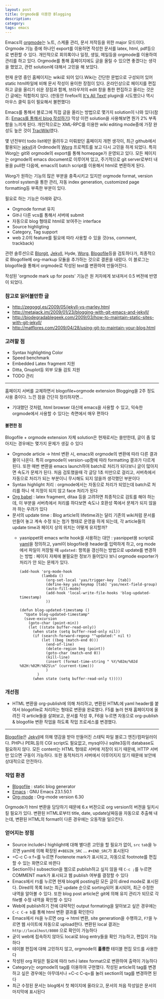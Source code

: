 ```yaml
---
layout: post
title: Orgmode를 이용한 Blogging
description: 
category: 
tags: emacs
---
```


Emacs의 [orgmode](http://orgmode.org)는 노트, 스케줄 관리, 문서 저작등을 위한 major 모드이다.
Orgmode 기능 중에 하나인 export를 이용하면 작성한 문서를 latex, html, pdf등으로 변환할 수
있다. 개인적으로 회의록이나 일정, 생일, 메일등을 orgmode를 이용하여 관리를 하고 있다. Orgmode를 통해
홈페이지에도 글을 올릴 수 있으면 좋겠다는 생각을 했었고, 관련 solution에 대해서 고민을 해 보았다.

현재 운영 중인 홈페이지는 wiki로 되어 있다.Wiki는 간단한 문법으로 구성되어 있어 static html파일에
비해 문서 작성이 용이한 장점이 있다. 온라인상으로 페이지를 편집하고 글을 올리기 쉬운 장점과 함께,
브라우저의 edit 창을 통한 편집하고 올리는 것은 긴 글에는 적합하지 않다. (한동안 firefox의
[It's All Text!](https://addons.mozilla.org/en-US/firefox/addon/4125)
plugin을 시도했으나 역시 마우스 클릭 등이 필요해서 불편했다) 

Emacs를 통해서 블로그에 직접 글을 올리는 방법으로 몇가지 solution이 나와 있다(참조:
[Emacs를 통해서 blog 작성하기](http://aidi.tistory.com/entry/emacs-weblog-%EC%9D%B4%EC%9A%A9%ED%95%98%EA%B8%B0-2%ED%83%84-1))
막상 이런 solution을 사용해보면 뭔가 2% 부족함을 느끼게 된다.  개인적으로는 XML-RPC를 이용한 wiki
editing mode중에 가장 완성도 높은 것이
[TracWiki](http://jmjeong.com/index.php%3Fdisplay%3DEmacs/TracWiki)였다.

몇 년전부터 todo list에만 올려두고 미뤄왔던 홈페이지 개편 생각이, 최근 github에서 활용되는
[jekyll](http://github.com/mojombo/jekyll/tree/master)과 Ordmode의 [Worg](http://orgmode.org/worg/)
프로젝트를 보고 다시 고민을 하게 되었다. 특히 Worg는 git와 orgmode의 export를 통해 homepage가
운영되고 있다. 모든 페이지는 orgmode의 emacs document로 이루어져 있고, 주기적으로 git server로부터
내용을 pull한 다음에, emacs의 batch script를 이용해서 html로 변환하게 된다.

Worg가 원하는 기능의 많은 부분을 충족시키고 있지만 orgmode format, version control system을 통한
관리, 자동 index generation, customized page formatting등 부족한 부분이 있다.

필요로 하는 기능은 아래와 같다.

-   Orgmode format 유지
-   Git나 다른 vcs를 통해서 서버에 submit
-   자동으로 blog 형태로 html로 보여주는 interface
-   Source highligting
-   Category, Tag support
-   web 2.0의 feature를 필요에 따라 사용할 수 있을 것(rss, comment, trackback)

관련 솔루션으로 [Blorgit](http://orgmode.org/worg/blorgit.php),
[Jekyll](http://github.com/mojombo/jekyll/tree/master), Hyde, [Worg](http://orgmode.org/worg),
[Blogofile](http://blogofile.com)등을 검토하다가, 최종적으로 Blogofile에 org-markup 모듈을 추가하는
것으로 결론을 내렸다. 이 블로그는 blogofile을 통해서 orgmode로 작성된 text를 변환하여 만들어진다.

작성된 'orgmode mark up for posts' 기능은 원 저자에게 보내져서 0.5 버젼에 반영이 되었다.

### 참고로 읽어볼만한 글

-   <http://zegoggl.es/2009/05/jekyll-vs-marley.html>
-   <http://metajack.im/2009/01/23/blogging-with-git-emacs-and-jekyll/>
-   <http://biodegradablegeek.com/2009/03/how-to-maintain-static-sites-with-git-jekyll/>
-   <http://matflores.com/2009/04/28/using-git-to-maintain-your-blog.html>

### 고려할 점

-   Syntax highlighting Color
-   Speed benchmark
-   Embedded Latex fragment 지원
-   Ditta, Gnuplot등 외부 모듈 검토 지원
-   TODO 관리

---

홈페이지 서버를 교체하면서 blogofile+orgmode extension Blogging을 2주 정도 사용 중이다. 
느낀 점을 간단히 정리하자면&#x2026;

-   기대했던 것처럼, html browser 대신에 emacs을 사용할 수 있고, 익숙한 orgmode에서 사용할 수 있다는
    측면에서 매우 편하다

#### 불편한 점

Blogofile + orgmode extension 자체 solution은 현재로서는 쓸만한데, 글이 좀 많아지는 경우에는
몇가지 문제가 생길 수 있다

-   Orgmode article -> html 변환 시, emacs와 orgmode의 변환에 따라 다른 결과물이 나온다.  특히
    orgmode이 version-up함에 따라 formatting 결과가 다르게 된다. 또한 매번 변환을 emacs launch하여
    batch로 처리가 되다보니 글이 많아지면 속도가 문제가 된다. 처음 검토했을때 각 글당 1초 미만으로
    걸리고, 서버측에서 자동으로 처리가 되는 부분이니 무시해도 되지 않을까 생각했던 부분이다
-   Syntax highlight 처리 : orgmode에서는 자동으로 처리가 되었는데 batch로 처리를 하니 색 지정이
    되지 않고 face 처리가 된다
-   [Org babel](http://orgmode.org/worg/org-contrib/babel/org-babel.php) : latex fragment, ditaa 등을 고려하면 최종적으로 검토를 해야 하는데, 이 부분을
    서버측에서 처리를 하다보면 속도나 호환성 쪽에서 문제가 되지 않을까 하는 우려가 있다
-   문서의 update time : Blog article의 lifetime과는 달리 기존의 wiki처럼 문서를 만들어 놓고 계속
    수정 또는 첨가 형태로 운영을 하게 되는데, 각 article들의 update time과 페이지 상의 위치는 어떻게
    유지할까?
    -   yasnippet와 emacs write hook을 사용하는 대안 :
        yasnippet용 script로 [yaml](http://github.com/jmjeong/my-dot-emacs/blob/master/snippets/org-mode/yaml)을 정의하고, yaml이 blogofile용 header를 입력하게 하고, org mode에서
        파일이 저장될 때 `updated:` 항목을 갱신하는 방법으로 update를 변경하는 방법 : 페이지 자체에
        불필요한 정보가 들어있다 보니 orgmode exporter가 처리가 안 되는 문제가 있다. 

            (add-hook 'org-mode-hook
                      (lambda ()
                        (org-set-local 'yas/trigger-key  [tab])
                        (define-key yas/keymap [tab] 'yas/next-field-group)
                        (auto-fill-mode)
                        (add-hook 'local-write-file-hooks 'blog-updated-timestamp)
                        ))
            
            (defun blog-updated-timestamp ()
              "Upate blog-updated-timestamp"
              (save-excursion
                (goto-char (point-min))
                (let ((state buffer-read-only))
                  (when state (setq buffer-read-only nil))
                  (if (search-forward-regexp "^updated:" nil t)
                      (let ((beg (match-end 0)))
                        (end-of-line)
                        (delete-region beg (point))
                        (goto-char (match-end 0))
                        (kill-line)
                        (insert (format-time-string " %Y/%02m/%02d %02H:%02M:%02S\n" (current-time)))
                        )
                    )
                  (when state (setq buffer-read-only t)))))

### 개선점

-   HTML 변환을 org-publish에 의해 처리하고, 변환된 HTML에 yaml header를 붙여서 blogofile로 처리하는
    형태로 변환을 완료했다. F5를 눌러 현재 홈페이지에 올려진 각 article들을 살펴보고, 문서를 작성 후,
    F6을 누르면 자동으로 org-publish & blogofile 변환 작업을 하도록 작업 프로세스를 변경했다.

---

[Blogofile](http://www.blogofile.com/)은 [Jekyll](http://github.com/mojombo/jekyll)에 의해 영감을
받아 만들어진 스태틱 파일 블로그 엔진/컴파일러이다. PHP나 PERL등의 CGI script도 필요없고, mysql이나
sqlite3등의 database도 필요하지 않다. 모든 content는 HTML 형태로 서버에 저장이 되기 때문에, HTTP
서버만 있으면 구동이 가능하다. 또한 동적처리가 서버에서 이루어지지 않기 때문에 보안에 상대적으로
안전하다.

### 작업 환경

-   [Blogofile](http://blogofile.com) : static blog generator
-   [Emacs](http://www.gnu.org/software/emacs/) : GNU Emacs 23.1.50.1
-   [Org-mode](http://orgmode.org) : Org-mode version 6.30

Orgmode가 html 변환을 담당하기 때문에 6.x 버젼으로 org version의 버젼을 일치시킬 필요가 있다. 
변환된 HTML로부터 title, date, update날짜등을 자동으로 추출해 내는데, 변환된 HTML의 format이 다른
경우에는 오동작을 일으킨다.

### 얻어지는 장점

-   Source include나 highlight에 대해 별다른 고민을 할 필요가 없이, `src` `tab`을 누르면 yaml에 의해
      확장된 `#+BEGIN_SRC` ... `#+END_SRC`가 표시된다
-   =C-c C-x f=를 누르면 Footenote mark가 표시되고, 자동으로 footnote를 편집할 수 있는 화면으로 바뀐다
-   Section이나 subsection을 웹으로 publish하고 싶지 않을 때 `C-c ;`를 누르면 COMMENT mark가 표시되고
    웹 publish 여부를 결정할 수 있다
-   Emacs에서 `F5`를 누르면 현재 blog에 posting된 모든 글이 dired mode로 표시된다. Dired의 목록 list는
    최근 update 순으로 sorting되어 표시되어, 최근 수정한 내역을 알아볼 수 있다. 또한 blog post
    article은 git에 의해 유지 관리가 되므로 각 file별 수정 내역을 확인할 수 있다
-   Web에 publish하기 전에 대략적인 output formating을 알아보고 싶은 경우에는 `C-c C-e b`를 통해 html
    변환 결과를 확인한다
-   Emacs에서 `F6`을 누르면 org -> html 변환, site generation을 수행하고, `F7`을 누르면 웹 사이트에
      자동으로 upload한다. 변환된 local 결과는 `http://localhost/8080` 으로 확인이 가능하다
-   굳이 web에 접속하지 않아도 local로 blog entry들을 확인 가능하고, 편집이 가능하다
-   테이블 편집에 대해 고민하지 않고, orgmode의 **훌륭한** 테이블 편집 모드를 사용한다
-   작성된 org 파일은 필요에 따라 txt나 latex format으로 변환하여 출력이 가능하다
-   Category는 orgmode의 tag를 이용하여 구현했다. 작성된 article의 tag를 변경하고 싶은 경우에는
    아무데서나 =C-c C-q=를 눌러 section의 tag를 변경하면 된다
-   최근 수정된 문서는 blog에서 첫 페이지에 올라오고, 문서의 처음 작성일은 문서의 마지막에 표시된다

